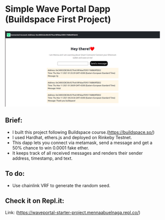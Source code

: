 # Simple Wave Portal Dapp (Buildspace First Project)
![This is an image for the dapp UI](./dappUI.png)

## Brief:
- I built this project following Buildspace course.(https://buildspace.so/)
- I used Hardhat, ethers.js and deployed on Rinkeby Testnet.
- This dapp lets you connect via metamask, send a message and get a 50% chance to win 0.0001 fake ether.
- It keeps track of all received messages and renders their sender address, timestamp, and text.

## To do:
- Use chainlink VRF to generate the random seed.
  

## Check it on Repl.it:
Link: (https://waveportal-starter-project.mennaabuelnaga.repl.co/)